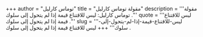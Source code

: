 +++
author = "توماس كارليل"
title = "مقولة توماس كارليل"
description = '''مقولة توماس كارليل: ليس للاقتناع قيمة إذا لم يتحول إلى سلوك .'''
quote = '''ليس للاقتناع قيمة إذا لم يتحول إلى سلوك .'''
slug = '''ليس-للاقتناع-قيمة-إذا-لم-يتحول-إلى-سلوك'''
+++
ليس للاقتناع قيمة إذا لم يتحول إلى سلوك .
